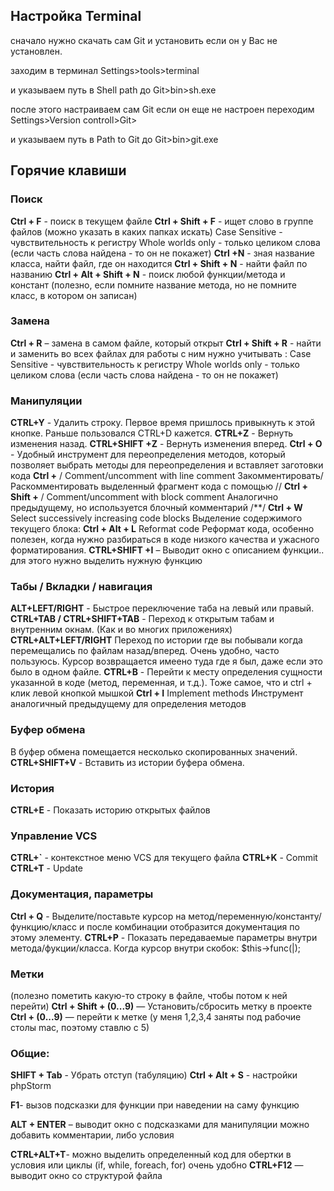 
## Настройка Terminal ##

сначало нужно скачать сам Git и установить если он у Вас не установлен.

заходим в терминал Settings>tools>terminal

и указываем путь в Shell path до Git>bin>sh.exe

после этого настраиваем сам Git если он еще не настроен
переходим Settings>Version controll>Git>

и указываем путь в Path to Git до Git>bin>git.exe


## Горячие клавиши ##
### Поиск ###
**Ctrl + F** -  поиск в текущем файле
**Ctrl + Shift + F** - ищет слово в группе файлов (можно указать в каких папках искать)
Case Sensitive - чувствительность к регистру
Whole worlds only - только целиком слова (если часть слова найдена - то он не покажет)
**Ctrl +N** - зная название класса, найти файл, где он находится
**Ctrl + Shift + N** - найти файл по названию
**Ctrl + Alt + Shift + N**  -  поиск любой функции/метода и констант (полезно, если помните название метода, но не помните класс, в котором он записан)


### Замена ### 
**Ctrl + R** – замена в самом файле, который открыт
**Ctrl + Shift + R** - найти и заменить во всех файлах для работы с ним нужно учитывать :
Case Sensitive - чувствительность к регистру
Whole worlds only - только целиком слова (если часть слова найдена - то он не покажет)

### Манипуляции ### 
**CTRL+Y** - Удалить строку. Первое время пришлось привыкнуть к этой кнопке. Раньше пользовался CTRL+D кажется.
**CTRL+Z** - Вернуть изменения назад.
**CTRL+SHIFT +Z** - Вернуть изменения вперед.
**Ctrl + O**  - Удобный инструмент для переопределения методов, который позволяет выбрать методы для переопределения и вставляет заготовки кода
**Ctrl +** / Comment/uncomment with line comment Закомментировать/Раскомментировать выделенный фрагмент кода с помощью //
**Ctrl + Shift +** / Comment/uncomment with block comment  Аналогично предыдущему, но используется блочный комментарий /**/
**Ctrl + W** Select successively increasing code blocks  Выделение содержимого текущего блока:
**Ctrl + Alt + L** Reformat code  Реформат кода, особенно полезен, когда нужно разбираться в коде низкого качества и ужасного форматирования.
**CTRL+SHIFT +I** – Выводит окно с описанием функции..
для этого нужно выделить нужную функцию

### Табы / Вкладки / навигация ### 
**ALT+LEFT/RIGHT** - Быстрое переключение таба на левый или правый.
**CTRL+TAB / CTRL+SHIFT+TAB** - Переход к открытым табам и внутренним окнам. (Как и во многих приложениях)
**CTRL+ALT+LEFT/RIGHT** Переход по истории где вы побывали когда перемещались по файлам назад/вперед. Очень удобно, часто пользуюсь. Курсор возвращается имеено туда где я был, даже если это было в одном файле.
**CTRL+B** - Перейти к месту определения сущности указанной в коде (метод, переменная, и т.д.). Тоже самое, что и ctrl + клик левой кнопкой мышкой
**Ctrl + I** Implement methods  Инструмент аналогичный предыдущему для определения методов

### Буфер обмена ### 
В буфер обмена помещается несколько скопированных значений.
**CTRL+SHIFT+V** - Вставить из истории буфера обмена.

### История ### 
**CTRL+E** - Показать историю открытых файлов

### Управление VCS  ### 
**CTRL+`** - контекстное меню VCS для текущего файла
**CTRL+K** - Commit
**CTRL+T** - Update


### Документация, параметры ### 
**Ctrl + Q** - Выделите/поставьте курсор на метод/переменную/константу/функцию/класс и после комбинации отобразится документация по этому элементу.
**CTRL+P** - Показать передаваемые параметры внутри метода/фукции/класса. Когда курсор внутри скобок: $this->func(|);


### Метки ###  
(полезно пометить какую-то строку в файле, чтобы потом к ней перейти)
**Ctrl + Shift + (0...9)** — Установить/сбросить метку в проекте
**Ctrl + (0...9)** — перейти к метке (у меня 1,2,3,4 заняты под рабочие столы mac, поэтому ставлю с 5)

### Общие: ### 
**SHIFT + Tab** - Убрать отступ (табуляцию)
**Ctrl + Alt + S** - настройки phpStorm


**F1**- вызов подсказки для функции при наведении на саму функцию


**ALT + ENTER** – выводит окно с подсказками для манипуляции можно добавить комментарии, либо условия 


**CTRL+ALT+T**- можно выделить определенный код для обертки в условия или циклы (if, while, foreach, for) очень удобно
**CTRL+F12** — выводит  окно со структурой файла